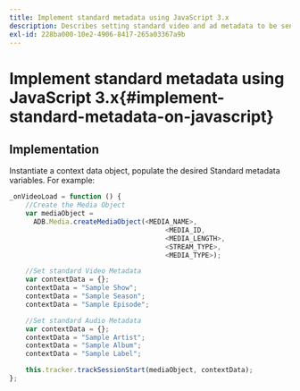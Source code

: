 ```yaml
---
title: Implement standard metadata using JavaScript 3.x
description: Describes setting standard video and ad metadata to be sent with tracking calls in browser apps (JS).
exl-id: 228ba000-10e2-4906-8417-265a03367a9b
---
```

# Implement standard metadata using JavaScript 3.x{#implement-standard-metadata-on-javascript}

## Implementation

Instantiate a context data object, populate the desired Standard metadata variables. For example:

```js
_onVideoLoad = function () {
    //Create the Media Object
    var mediaObject =
      ADB.Media.createMediaObject(<MEDIA_NAME>,
                                       <MEDIA_ID,
                                       <MEDIA_LENGTH>,
                                       <STREAM_TYPE>,
                                       <MEDIA_TYPE>);

    //Set standard Video Metadata
    var contextData = {};
    contextData = "Sample Show";
    contextData = "Sample Season";
    contextData = "Sample Episode";

    //Set standard Audio Metadata
    var contextData = {};
    contextData = "Sample Artist";
    contextData = "Sample Album";
    contextData = "Sample Label";

    this.tracker.trackSessionStart(mediaObject, contextData);
};
```
